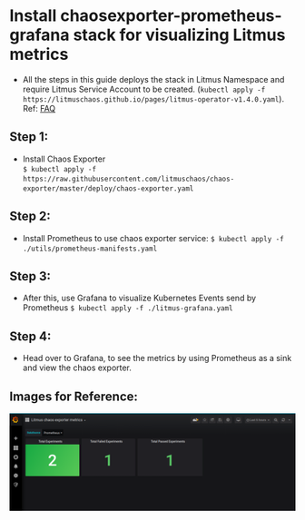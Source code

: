 
# Install chaosexporter-prometheus-grafana stack for visualizing Litmus metrics

- All the steps in this guide deploys the stack in Litmus Namespace and require Litmus Service Account to be created. (`kubectl apply -f https://litmuschaos.github.io/pages/litmus-operator-v1.4.0.yaml`). 
Ref: <a href="https://docs.litmuschaos.io/docs/faq-general/#what-are-the-permissions-required-to-run-litmus-chaos-experiments">FAQ</a>


## Step 1:

- Install Chaos Exporter  
    `$ kubectl apply -f https://raw.githubusercontent.com/litmuschaos/chaos-exporter/master/deploy/chaos-exporter.yaml`

## Step 2:

- Install Prometheus to use chaos exporter service:
    `$ kubectl apply -f ./utils/prometheus-manifests.yaml`

## Step 3:

- After this, use Grafana to visualize Kubernetes Events send by Prometheus
    `$ kubectl apply -f ./litmus-grafana.yaml`

## Step 4:

- Head over to Grafana, to see the metrics by using Prometheus as a sink and view the chaos exporter.


## Images for Reference:

![](https://github.com/litmuschaos/chaos-observability/blob/master/images/litmus-metrics.png)
